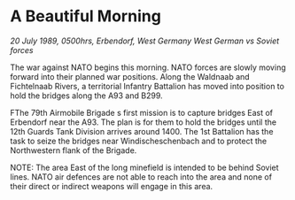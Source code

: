 # A Beautiful Morning

*20 July 1989, 0500hrs, Erbendorf, West Germany   West German vs Soviet forces*



The war against NATO begins this morning.  NATO forces are slowly moving forward into their planned war positions.  Along the Waldnaab and Fichtelnaab Rivers, a territorial Infantry Battalion has moved into position to hold the bridges along the A93 and B299.     

FThe 79th Airmobile Brigade s first mission is to capture bridges East of Erbendorf near the A93.  The plan is for them to hold the bridges until the 12th Guards Tank Division arrives around 1400.  The 1st Battalion has the task to seize the bridges near Windischeschenbach and to protect the Northwestern flank of the Brigade. 

NOTE:  The area East of the long minefield is intended to be behind Soviet lines. NATO air defences are not able to reach into the area and none of their direct or indirect weapons will engage in this area.

